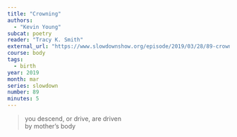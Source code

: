 ```yaml
---
title: "Crowning"
authors:
  - "Kevin Young"
subcat: poetry
reader: "Tracy K. Smith"
external_url: "https://www.slowdownshow.org/episode/2019/03/28/89-crowning"
course: body
tags:
  - birth
year: 2019
month: mar
series: slowdown
number: 89
minutes: 5
---
```


> you descend, or drive, are driven  
by mother’s body
